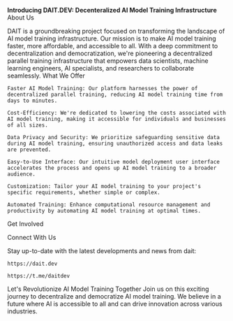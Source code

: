 **Introducing DAIT.DEV: Decenteralized AI Model Training Infrastructure**
About Us

DAIT is a groundbreaking project focused on transforming the landscape of AI model training infrastructure. Our mission is to make AI model training faster, more affordable, and accessible to all. With a deep commitment to decentralization and democratization, we're pioneering a decentralized parallel training infrastructure that empowers data scientists, machine learning engineers, AI specialists, and researchers to collaborate seamlessly.
What We Offer

    Faster AI Model Training: Our platform harnesses the power of decentralized parallel training, reducing AI model training time from days to minutes.

    Cost-Efficiency: We're dedicated to lowering the costs associated with AI model training, making it accessible for individuals and businesses of all sizes.

    Data Privacy and Security: We prioritize safeguarding sensitive data during AI model training, ensuring unauthorized access and data leaks are prevented.

    Easy-to-Use Interface: Our intuitive model deployment user interface accelerates the process and opens up AI model training to a broader audience.

    Customization: Tailor your AI model training to your project's specific requirements, whether simple or complex.

    Automated Training: Enhance computational resource management and productivity by automating AI model training at optimal times.

Get Involved

Connect With Us

Stay up-to-date with the latest developments and news from dait:

    https://dait.dev
    
    https://t.me/daitdev

Let's Revolutionize AI Model Training Together
Join us on this exciting journey to decentralize and democratize AI model training. We believe in a future where AI is accessible to all and can drive innovation across various industries.
